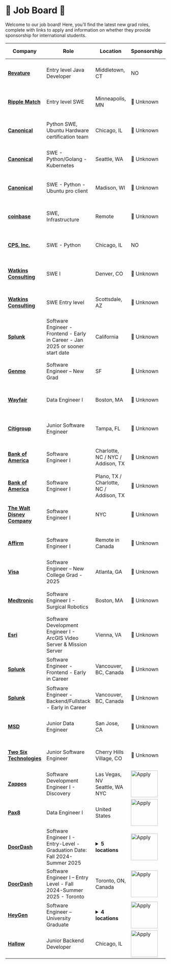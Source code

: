# 🎉 Job Board 🎉

Welcome to our job board! Here, you’ll find the latest new grad roles, complete with links to apply and information on whether they provide sponsorship for international students.

| Company | Role | Location | Sponsorship | Application | Date Posted |
| ------- | ---- | -------- | ----------- | ----------- | ----------- |
| **[Revature](https://www.revature.com/entry-level-software-engineer?utm_source=linkedin&sourcedBy=BalaLP)** | Entry level Java Developer | Middletown, CT | NO | [<img src="https://i.imgur.com/w6lyvuC.png" width="84" alt="Apply">](https://www.revature.com/entry-level-software-engineer?utm_source=linkedin&sourcedBy=BalaLP) | Nov 4 |
| **[Ripple Match](https://job-boards.greenhouse.io/ripplematchinterns/jobs/7714978002?gh_src=56c1cc942us)** | Entry level SWE | Minneapolis, MN | 🛂 Unknown | [<img src="https://i.imgur.com/w6lyvuC.png" width="84" alt="Apply">](https://job-boards.greenhouse.io/ripplematchinterns/jobs/7714978002?gh_src=56c1cc942us) | Nov 4 |
| **[Canonical](https://boards.greenhouse.io/canonicaljobs/jobs/6203551?gh_src=8e4832c41us)** | Python SWE, Ubuntu Hardware certification team | Chicago, IL | 🛂 Unknown | [<img src="https://i.imgur.com/w6lyvuC.png" width="84" alt="Apply">](https://boards.greenhouse.io/canonicaljobs/jobs/6203551?gh_src=8e4832c41us) | Nov 4 |
| **[Canonical](https://boards.greenhouse.io/canonicaljobs/jobs/6289471?gh_src=04f3e23f1us)** | SWE - Python/Golang - Kubernetes | Seattle, WA | 🛂 Unknown | [<img src="https://i.imgur.com/w6lyvuC.png" width="84" alt="Apply">](https://boards.greenhouse.io/canonicaljobs/jobs/6289471?gh_src=04f3e23f1us) | Nov 4 |
| **[Canonical](https://boards.greenhouse.io/canonicaljobs/jobs/6224195?gh_src=719590ea1us)** | SWE - Python - Ubuntu pro client | Madison, WI | 🛂 Unknown | [<img src="https://i.imgur.com/w6lyvuC.png" width="84" alt="Apply">](https://boards.greenhouse.io/canonicaljobs/jobs/6224195?gh_src=719590ea1us) | Nov 4 |
| **[coinbase](https://www.coinbase.com/careers/positions/6367223?gh_jid=6367223&gh_src=20687b321us&source=LinkedIn)** | SWE, Infrastructure | Remote | 🛂 Unknown | [<img src="https://i.imgur.com/w6lyvuC.png" width="84" alt="Apply">](https://www.coinbase.com/careers/positions/6367223?gh_jid=6367223&gh_src=20687b321us&source=LinkedIn) | Nov 4 |
| **[CPS, Inc.](https://www.linkedin.com/jobs/search/?currentJobId=3797954932&f_E=2&f_TPR=r86400&geoId=103644278&keywords=software%20engineer&origin=JOB_SEARCH_PAGE_KEYWORD_AUTOCOMPLETE&refresh=true&sortBy=R)** | SWE - Python | Chicago, IL | NO | [<img src="https://i.imgur.com/w6lyvuC.png" width="84" alt="Apply">](https://www.linkedin.com/jobs/search/?currentJobId=3797954932&f_E=2&f_TPR=r86400&geoId=103644278&keywords=software%20engineer&origin=JOB_SEARCH_PAGE_KEYWORD_AUTOCOMPLETE&refresh=true&sortBy=R) | Nov 4 |
| **[Watkins Consulting](https://app.dover.com/apply/watkins-consulting/ffd4c2a7-1cc8-4af4-bb8a-5e1895452264?rs=42706078)** | SWE I | Denver, CO | 🛂 Unknown | [<img src="https://i.imgur.com/w6lyvuC.png" width="84" alt="Apply">](https://app.dover.com/apply/watkins-consulting/ffd4c2a7-1cc8-4af4-bb8a-5e1895452264?rs=42706078) | Nov 4 |
| **[Watkins Consulting](https://careers-gdms.icims.com/jobs/64396/job?utm_source=indeed_integration&iis=Job+Board&iisn=Indeed&indeed-apply-token=73a2d2b2a8d6d5c0a62696875eaebd669103652d3f0c2cd5445d3e66b1592b0f&mobile=false&width=1355&height=500&bga=true&needsRedirect=false&jan1offset=-360&jun1offset=-300)** | SWE Entry level | Scottsdale, AZ | 🛂 Unknown | [<img src="https://i.imgur.com/w6lyvuC.png" width="84" alt="Apply">](https://careers-gdms.icims.com/jobs/64396/job?utm_source=indeed_integration&iis=Job+Board&iisn=Indeed&indeed-apply-token=73a2d2b2a8d6d5c0a62696875eaebd669103652d3f0c2cd5445d3e66b1592b0f&mobile=false&width=1355&height=500&bga=true&needsRedirect=false&jan1offset=-360&jun1offset=-300) | Nov 4 |
| **[Splunk](https://simplify.jobs/c/Splunk)** | Software Engineer - Frontend - Early in Career - Jan 2025 or sooner start date | California | 🛂 Unknown | [<img src="https://i.imgur.com/w6lyvuC.png" width="84" alt="Apply">](https://jobs.jobvite.com/splunk-careers/job/omQMufwc?nl=1&fr=false&utm_source=Simplify&ref=Simplify) | Nov 4 |
| **[Genmo](https://simplify.jobs/c/Genmo)** | Software Engineer – New Grad | SF | 🛂 Unknown | [<img src="https://i.imgur.com/w6lyvuC.png" width="84" alt="Apply">](https://jobs.ashbyhq.com/genmo/9b5477f4-97af-4aaa-b855-910c982ce191/application?utm_source=Simplify&ref=Simplify) | Nov 4 |
| **[Wayfair](https://simplify.jobs/c/Wayfair)** | Data Engineer I | Boston, MA | 🛂 Unknown | [<img src="https://i.imgur.com/w6lyvuC.png" width="84" alt="Apply">](https://www.wayfair.com/careers/jobs/7714495002?gh_jid=7714495002&utm_source=Simplify&ref=Simplify) | Nov 4 |
| **[Citigroup](https://simplify.jobs/c/5fdb14b0-be2f-4141-8255-f61325f9e0c2)** | Junior Software Engineer | Tampa, FL | 🛂 Unknown | [<img src="https://i.imgur.com/w6lyvuC.png" width="84" alt="Apply">](https://citi.wd5.myworkdayjobs.com/en-US/2/job/Tampa-Florida-United-States/Junior-Software-Engineer_24799343?utm_source=Simplify&ref=Simplify) | Nov 4 |
| **[Bank of America](https://simplify.jobs/c/043a00ac-6fd9-4afc-991a-4d845205ab9a)** | Software Engineer I | Charlotte, NC / NYC / Addison, TX | 🛂 Unknown | [<img src="https://i.imgur.com/w6lyvuC.png" width="84" alt="Apply">](https://ghr.wd1.myworkdayjobs.com/en-US/Lateral-US/job/New-York/Software-Engineer-I_24043442?utm_source=Simplify&ref=Simplify) | Nov 1 |
| **[Bank of America](https://simplify.jobs/c/043a00ac-6fd9-4afc-991a-4d845205ab9a)** | Software Engineer I | Plano, TX / Charlotte, NC / Addison, TX | 🛂 Unknown | [<img src="https://i.imgur.com/w6lyvuC.png" width="84" alt="Apply">](https://ghr.wd1.myworkdayjobs.com/en-US/Lateral-US/job/Plano/Software-Engineer-I_24043444?utm_source=Simplify&ref=Simplify) | Nov 1 |
| **[The Walt Disney Company](https://simplify.jobs/c/Disney)** | Software Engineer I | NYC | 🛂 Unknown | [<img src="https://i.imgur.com/w6lyvuC.png" width="84" alt="Apply">](https://disney.wd5.myworkdayjobs.com/en-US/disneycareer/job/New-York-NY-USA/Software-Engineer-I_10104819?utm_source=Simplify&ref=Simplify) | Nov 1 |
| **[Affirm](https://simplify.jobs/c/Affirm)** | Software Engineer I | Remote in Canada | 🛂 Unknown | [<img src="https://i.imgur.com/w6lyvuC.png" width="84" alt="Apply">](https://job-boards.greenhouse.io/affirm/jobs/6255596003?utm_source=Simplify&ref=Simplify) | Nov 1 |
| **[Visa](https://simplify.jobs/c/Visa)** | Software Engineer – New College Grad - 2025 | Atlanta, GA | 🛂 Unknown | [<img src="https://i.imgur.com/w6lyvuC.png" width="84" alt="Apply">](https://jobs.smartrecruiters.com/Visa/744000024173085?utm_source=Simplify&ref=Simplify) | Nov 1 |
| **[Medtronic](https://simplify.jobs/c/9b240811-be36-4b51-8f40-6973a27e1f62)** | Software Engineer I - Surgical Robotics | Boston, MA | 🛂 Unknown | [<img src="https://i.imgur.com/w6lyvuC.png" width="84" alt="Apply">](https://medtronic.wd1.myworkdayjobs.com/MedtronicCareers/job/Boston-Massachusetts-United-States-of-America/Software-Engineer-I---Surgical-Robotics_R12242-2?utm_source=Simplify&ref=Simplify) | Oct 31 |
| **[Esri](https://simplify.jobs/c/3bc7a09e-e5f1-45e8-b26b-1d3c77588a00)** | Software Development Engineer I - ArcGIS Video Server & Mission Server | Vienna, VA | 🛂 Unknown | [<img src="https://i.imgur.com/w6lyvuC.png" width="84" alt="Apply">](https://www.esri.com/careers/4543245007?gh_jid=4543245007&utm_source=Simplify&ref=Simplify) | Oct 31 |
| **[Splunk](https://simplify.jobs/c/Splunk)** | Software Engineer - Frontend - Early in Career | Vancouver, BC, Canada | 🛂 Unknown | [<img src="https://i.imgur.com/w6lyvuC.png" width="84" alt="Apply">](https://jobs.jobvite.com/splunk-careers/job/oXmLufwi?nl=1&fr=false&utm_source=Simplify&ref=Simplify) | Oct 30 |
| **[Splunk](https://simplify.jobs/c/Splunk)** | Software Engineer - Backend/Fullstack - Early in Career | Vancouver, BC, Canada | 🛂 Unknown | [<img src="https://i.imgur.com/w6lyvuC.png" width="84" alt="Apply">](https://jobs.jobvite.com/splunk-careers/job/oxpLufwV?nl=1&fr=false&utm_source=Simplify&ref=Simplify) | Oct 30 |
| **[MSD](https://simplify.jobs/c/175953b9-17d1-4a2f-b0af-b77706477183)** | Junior Data Engineer | San Jose, CA | 🛂 Unknown | [<img src="https://i.imgur.com/w6lyvuC.png" width="84" alt="Apply">](https://msd.wd5.myworkdayjobs.com/en-US/SearchJobs/job/CRI---San-Jose---San-Jose-City-Place/Junior-Data-Engineer_R317497?utm_source=Simplify&ref=Simplify) | Oct 30 |
| **[Two Six Technologies](https://simplify.jobs/c/Two-Six-Technologies)** | Junior Software Engineer | Cherry Hills Village, CO | 🛂 Unknown | [<img src="https://i.imgur.com/w6lyvuC.png" width="84" alt="Apply">](https://job-boards.greenhouse.io/twosixtechnologies/jobs/5367134004?utm_source=Simplify&ref=Simplify) | Oct 30 |
| **[Zappos](https://simplify.jobs/c/a6570f4d-f873-454f-be46-9267de8d387b)** | Software Development Engineer I - Discovery | Las Vegas, NV</br>Seattle, WA</br>NYC | <a href="https://zappos.wd1.myworkdayjobs.com/en-US/Zappos/job/Las-Vegas-Office/Software-Development-Engineer-II--Discovery_JR596?utm_source=Simplify&ref=Simplify"><img src="https://i.imgur.com/w6lyvuC.png" width="84" alt="Apply"></a> | Oct 25 |
| **[Pax8](https://simplify.jobs/c/Pax8)** | Data Engineer I | United States | <a href="https://www.pax8.com/en-us/careers/job-openings?gh_jid=5360073004&utm_source=Simplify&ref=Simplify"><img src="https://i.imgur.com/w6lyvuC.png" width="84" alt="Apply"></a> | Oct 25 |
| **[DoorDash](https://simplify.jobs/c/DoorDash)** | Software Engineer I - Entry-Level - Graduation Date: Fall 2024-Summer 2025 | <details><summary>**5 locations**</summary>Seattle, WA</br>SF</br>LA</br>NYC</br>Sunnyvale, CA</details> | <a href="https://boards.greenhouse.io/doordashusa/jobs/6330949?utm_source=Simplify&ref=Simplify"><img src="https://i.imgur.com/w6lyvuC.png" width="84" alt="Apply"></a> | Oct 24 |
| **[DoorDash](https://simplify.jobs/c/DoorDash)** | Software Engineer I – Entry Level - Fall 2024-Summer 2025 - Toronto | Toronto, ON, Canada | <a href="https://boards.greenhouse.io/doordashcanada/jobs/6346397?utm_source=Simplify&ref=Simplify"><img src="https://i.imgur.com/w6lyvuC.png" width="84" alt="Apply"></a> | Oct 24 |
| **[HeyGen](https://simplify.jobs/c/HeyGen)** | Software Engineer – University Graduate | <details><summary>**4 locations**</summary>Palo Alto, CA</br>Toronto, ON, Canada</br>SF</br>LA</details> | <a href="https://job-boards.greenhouse.io/heygen/jobs/4546885007?utm_source=Simplify&ref=Simplify"><img src="https://i.imgur.com/w6lyvuC.png" width="84" alt="Apply"></a> | Oct 22 |
| **[Hallow](https://simplify.jobs/c/Hallow)** | Junior Backend Developer | Chicago, IL | <a href="https://jobs.lever.co/hallow/e14361be-5685-48a9-a537-b44a80f10829/apply?utm_source=Simplify&ref=Simplify"><img src="https://i.imgur.com/w6lyvuC.png" width="84" alt="Apply"></a> | Oct 22 |
